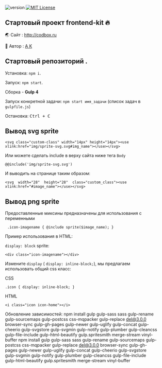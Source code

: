 ![version](https://img.shields.io/badge/version-1.0-red.svg?style=flat-square "Version Frontend-kit")
[![MIT License](https://img.shields.io/badge/license-MIT-blue.svg?style=flat-square)](https://github.com/sinups/)


## Стартовый проект frontend-kit :fire:
:earth_asia: Cайт : http://codbox.ru

:boy:   Автор : [ A K ](https://www.instagram.com/webtheory/ "Instagram page")

## Стартовый репозиторий .
Установка: `npm i`.

Запуск: `npm start`.

Сборка - <b>Gulp 4</b>

Запуск конкретной задачи: `npm start имя_задачи` (список задач  в `gulpfile.js`)

Остановка: <kbd>Ctrl + C</kbd>

## Bывод svg sprite

`<svg class="custom-class" width="14px" height="14px"><use xlink:href="img/sprite-svg.svg#img_name"></use></svg>`

Или можете сделать include в верху сайта  ниже тега `Body`

`@@include('img/sprite-svg.svg')`

И выводить на странице таким образом:

`<svg  width="28"  height="28"  class="custom_class"><use  xlink:href="#image_name"></use></svg>`


## Bывод png sprite

Предоставленные миксины предназначены для использования с переменными

`
.icon-imagename {
  @include sprite($image_name);
}`

Пример использования в HTML:

`display: block` sprite:

`<div class="icon-imagename"></div>`

Изменитe `display` ( `display: inline-block;`), мы предлагаем использовать общий css класс:

CSS

`.icon {
  display: inline-block;
}`

HTML

`<i class="icon icon-home"></i>`

Обновление зависимостей:
npm install gulp gulp-sass sass gulp-rename gulp-sourcemaps gulp-postcss css-mqpacker gulp-replace del@3.0.0 browser-sync gulp-gh-pages gulp-newer gulp-uglify gulp-concat gulp-cheerio gulp-svgstore gulp-svgmin gulp-notify gulp-plumber gulp-cleancss gulp-file-include gulp-html-beautify gulp.spritesmith merge-stream vinyl-buffer 
npm install gulp gulp-sass sass gulp-rename gulp-sourcemaps gulp-postcss css-mqpacker gulp-replace del@3.0.0 browser-sync gulp-gh-pages gulp-newer gulp-uglify gulp-concat gulp-cheerio gulp-svgstore gulp-svgmin gulp-notify gulp-plumber gulp-cleancss gulp-file-include gulp-html-beautify gulp.spritesmith merge-stream vinyl-buffer